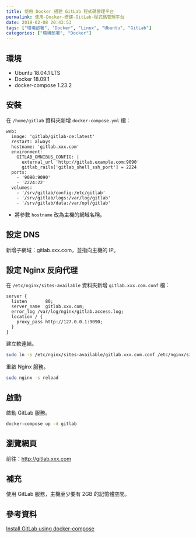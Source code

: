 ```yaml
---
title: 使用 Docker 搭建 GitLab 程式碼管理平台
permalink: 使用-Docker-搭建-GitLab-程式碼管理平台
date: 2019-02-08 20:43:53
tags: ["環境部署", "Docker", "Linux", "Ubuntu", "GitLab"]
categories: ["環境部署", "Docker"]
---
```


## 環境

- Ubuntu 18.04.1 LTS
- Docker 18.09.1
- docker-compose 1.23.2

## 安裝

在 `/home/gitlab` 資料夾新增 `docker-compose.yml` 檔：

```YML
web:
  image: 'gitlab/gitlab-ce:latest'
  restart: always
  hostname: 'gitlab.xxx.com'
  environment:
    GITLAB_OMNIBUS_CONFIG: |
      external_url 'http://gitlab.example.com:9090'
      gitlab_rails['gitlab_shell_ssh_port'] = 2224
  ports:
    - '9090:9090'
    - '2224:22'
  volumes:
    - '/srv/gitlab/config:/etc/gitlab'
    - '/srv/gitlab/logs:/var/log/gitlab'
    - '/srv/gitlab/data:/var/opt/gitlab'
```

- 將參數 `hostname` 改為主機的網域名稱。

## 設定 DNS

新增子網域：gitlab.xxx.com，並指向主機的 IP。

## 設定 Nginx 反向代理

在 `/etc/nginx/sites-available` 資料夾新增 `gitlab.xxx.com.conf` 檔：

```CONF
server {
  listen       80;
  server_name  gitlab.xxx.com;
  error_log /var/log/nginx/gitlab.access.log;
  location / {
    proxy_pass http://127.0.0.1:9090;
  }
}
```

建立軟連結。

```BASH
sudo ln -s /etc/nginx/sites-available/gitlab.xxx.com.conf /etc/nginx/sites-enabled/gitlab.xxx.com.conf
```

重啟 Nginx 服務。

```BASH
sudo nginx -s reload
```

## 啟動

啟動 GitLab 服務。

```BASH
docker-compose up -d gitlab
```

## 瀏覽網頁

前往：<http://gitlab.xxx.com>

## 補充

使用 GitLab 服務，主機至少要有 2GB 的記憶體空間。

## 參考資料

[Install GitLab using docker-compose](https://docs.gitlab.com/omnibus/docker/#install-gitlab-using-docker-compose)

